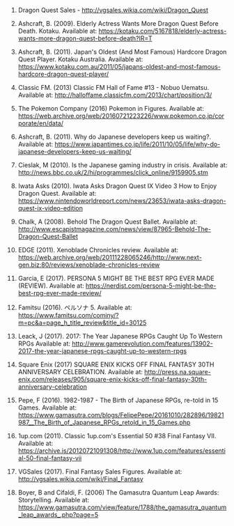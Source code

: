 1. Dragon Quest Sales - http://vgsales.wikia.com/wiki/Dragon_Quest

2. Ashcraft, B. (2009). Elderly Actress Wants More Dragon Quest Before Death. Kotaku. Available at: https://kotaku.com/5167818/elderly-actress-wants-more-dragon-quest-before-death?IR=T

3. Ashcraft, B. (2011). Japan's Oldest (And Most Famous) Hardcore Dragon Quest Player. Kotaku Australia. Available at: https://www.kotaku.com.au/2011/05/japans-oldest-and-most-famous-hardcore-dragon-quest-player/

4. Classic FM. (2013) Classic FM Hall of Fame #13 - Nobuo Uematsu. Available at: http://halloffame.classicfm.com/2013/chart/position/3/

5. The Pokemon Company (2016) Pokemon in Figures. Available at: https://web.archive.org/web/20160721223226/www.pokemon.co.jp/corporate/en/data/

6. Ashcraft, B. (2011). Why do Japanese developers keep us waiting?. Available at: https://www.japantimes.co.jp/life/2011/10/05/life/why-do-japanese-developers-keep-us-waiting/

7. Cieslak, M (2010). Is the Japanese gaming industry in crisis. Available at: http://news.bbc.co.uk/2/hi/programmes/click_online/9159905.stm

8. Iwata Asks (2010). Iwata Asks Dragon Quest IX Video 3 How to Enjoy Dragon Quest. Available at: https://www.nintendoworldreport.com/news/23653/iwata-asks-dragon-quest-ix-video-edition

9. Chalk, A (2008). Behold The Dragon Quest Ballet. Available at: http://www.escapistmagazine.com/news/view/87965-Behold-The-Dragon-Quest-Ballet

10. EDGE (2011). Xenoblade Chronicles review. Available at: https://web.archive.org/web/20111228065246/http://www.next-gen.biz:80/reviews/xenoblade-chronicles-review

11. Garcia, E (2017). PERSONA 5 MIGHT BE THE BEST RPG EVER MADE (REVIEW). Available at: https://nerdist.com/persona-5-might-be-the-best-rpg-ever-made-review/

12. Famitsu (2016). ペルソナ 5. Available at: https://www.famitsu.com/cominy/?m=pc&a=page_h_title_review&title_id=30125

13. Leack, J (2017). 2017: The Year Japanese RPGs Caught Up To Western RPGs Available at: http://www.gamerevolution.com/features/13902-2017-the-year-japanese-rpgs-caught-up-to-western-rpgs

14. Square Enix (2017) SQUARE ENIX KICKS OFF FINAL FANTASY 30TH ANNIVERSARY CELEBRATION. Available at: http://press.na.square-enix.com/releases/905/square-enix-kicks-off-final-fantasy-30th-anniversary-celebration

15. Pepe, F (2016). 1982-1987 - The Birth of Japanese RPGs, re-told in 15 Games. Available at: https://www.gamasutra.com/blogs/FelipePepe/20161010/282896/19821987__The_Birth_of_Japanese_RPGs_retold_in_15_Games.php

16. 1up.com (2011). Classic 1up.com's Essential 50 #38 Final Fantasy VII. Available at:  https://archive.is/20120721091308/http://www.1up.com/features/essential-50-final-fantasy-vii

17. VGSales (2017). Final Fantasy Sales Figures. Available at: http://vgsales.wikia.com/wiki/Final_Fantasy 
18. Boyer, B and Cifaldi, F. (2006) The Gamasutra Quantum Leap Awards: Storytelling. Available at: https://www.gamasutra.com/view/feature/1788/the_gamasutra_quantum_leap_awards_.php?page=5